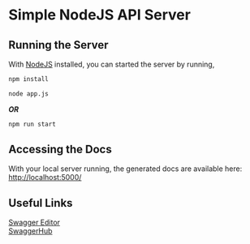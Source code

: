 # Simple NodeJS API Server

## Running the Server

With [NodeJS](https://nodejs.org/en/) installed, you can started the server by running,

```sh
npm install
```

```sh
node app.js
```

_**OR**_

```sh
npm run start
```

## Accessing the Docs

With your local server running, the generated docs are available here: [http://localhost:5000/](http://localhost:5000/)

## Useful Links

[Swagger Editor](https://editor.swagger.io/)  
[SwaggerHub](https://app.swaggerhub.com/)
